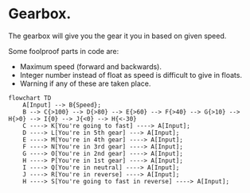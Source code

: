 # Gearbox.
The gearbox will give you the gear it you in based on given speed.

Some foolproof parts in code are:
* Maximum speed (forward and backwards).
* Integer number instead of float as speed is difficult to give in floats.
* Warning if any of these are taken place.

```mermaid
flowchart TD
    A[Input] --> B{Speed};
    B --> C{>100} --> D{>80} --> E{>60} --> F{>40} --> G{>10} --> H{>0} --> I{0} --> J{<0} --> H{<-30}
    C ----> K[You're going to fast] ----> A[Input];
    D ----> L[You're in 5th gear] ---> A[Input];
    E ----> M[You're in 4th gear] ----> A[Input];
    F ----> N[You're in 3rd gear] ----> A[Input];
    G ----> O[You're in 2nd gear] ----> A[Input];
    H ----> P[You're in 1st gear] ----> A[Input];
    I ----> Q[You're in neutral] ----> A[Input];
    J ----> R[You're in reverse] ----> A[Input];
    H ----> S[You're going to fast in reverse] ----> A[Input];
```
